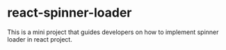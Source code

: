 # react-spinner-loader
This is a mini project that guides developers on how to implement spinner loader in react project.
